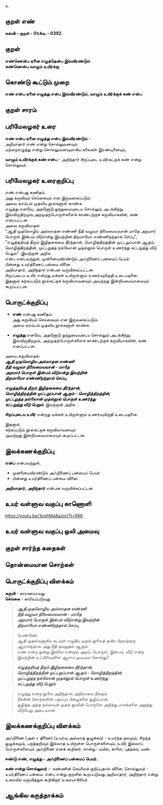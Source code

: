 உ

## குறள் எண் 

**கல்வி – குறள் - 0௩௯உ - 0392**  

## குறள் 

**எண்ணென்ப ஏனை எழுத்தென்ப இவ்விரண்டும்  
கண்ணென்ப வாழும் உயிர்க்கு.**

## கொண்டு கூட்டும் முறை

**எண் என்ப ஏனை எழுத்து என்ப இவ்விரண்டும், வாழும் உயிர்க்குக் கண் என்ப**

## குறள் சாரம் 


## பரிமேலழகர் உரை

**எண் என்ப ஏனை எழுத்து என்ப இவ்விரண்டும்** -  
அறியாதார் எண் என்று சொல்லுவனவும்  
மற்றைஎழுத்து என்று சொல்லுவனவுமாகிய கலைகள் இரண்டினையும்,  

**வாழும் உயிர்க்குக் கண் என்ப** - அறிந்தார் சிறப்புடை உயிர்கட்குக் கண் என்று சொல்லுவர்.

## பரிமேலழகர் உரைகுறிப்பு   

எண் என்பது கணிதம்.  
அது கருவியும் செய்கையும் என இருவகைப்படும்.  
அவை ஏரம்பம் முதலிய நூல்களுள் காண்க.  
எழுத்து எனவே, அதனோடு ஒற்றுமையுடைய சொல்லும் அடங்கிற்று.  
இவ்விருதிறமும்,அறமுதற்பொருள்களைக் காண்டற்குக் கருவியாகலின், கண் எனப்பட்டன.  
அவை கருவியாதல்   
"ஆதி முதலொழிய அல்லாதன எண்ணி நீதி வழுவா நிலைமையவான் மாதே அறமார் பொருள் இன்பம் வீடுஎன்று இவற்றின் திறமாமோ எண்ணிறந்தால் செப்பு",  
"எழுத்தறியத் தீரும் இழிதகைமை தீர்ந்தான், மொழித்திறத்தின் முட்டறுப்பான் ஆகும், மொழித்திறத்தின், முட்டறுத்த நல்லோன் முதல்நூல் பொருள் உணர்ந்து கட்டறுத்து வீடு பெறும்". இவற்றான் அறிக.   
என்ப என்பவற்றுள், முன்னையவிரண்டும் அஃறிணைப் பன்மைப் பெயர்.  
பின்னது உயர்திணைப் பன்மை வினை.  
அறியாதார், அறிந்தார் என்பன வருவிக்கப்பட்டன.  
சிறப்புடைய உயிர் என்றது மக்கள் உயிருள்ளும் உணர்வுமிகுதி உடையதனை.  
இதனால் கற்கப்படும் நூல்கட்குக் கருவியாவனவும் அவற்றது இன்றியமையாமையும் கூறப்பட்டன.  

## பொருட்க்குறிப்பு 

* **எண்** என்பது கணிதம்.  
அது கருவியும் செய்கையும் என இருவகைப்படும்.  
அவை ஏரம்பம் முதலிய நூல்களுள் காண்க.  

* **எழுத்து** எனவே, அதனோடு ஒற்றுமையுடைய சொல்லும் அடங்கிற்று.  
இவ்விருதிறமும், அறமுதற்பொருள்களைக் காண்டற்குக் கருவியாகலின், கண் எனப்பட்டன.  

அவை கருவியாதல்   
_**ஆதி முதலொழிய அல்லாதன எண்ணி  
நீதி வழுவா நிலைமையவான் - மாதே  
அறமார் பொருள் இன்பம் வீடுஎன்று இவற்றின்  
திறமாமோ எண்ணிறந்தால் செப்பு**_,  

_**எழுத்தறியத் தீரும் இழிதகைமை தீர்ந்தான்,  
மொழித்திறத்தின் முட்டறுப்பான் ஆகும் - மொழித்திறத்தின்,  
முட்டறுத்த நல்லோன் முதல்நூல் பொருள் உணர்ந்து  
கட்டறுத்து வீடு பெறும்**_. இவற்றான் அறிக. 

**சிறப்புடைய உயிர்** என்றது மக்கள் உயிருள்ளும் உணர்வுமிகுதி உடையதனை.  

இதனால்  
கற்கப்படும் நூல்கட்குக் கருவியாவனவும்  
அவற்றது இன்றியமையாமையும் கூறப்பட்டன.    

## இலக்கணக்குறிப்பு  

**என்ப** என்பவற்றுள்,  
* முன்னையவிரண்டும் அஃறிணைப் பன்மைப் பெயர்.  
* பின்னது உயர்திணைப் பன்மை வினை.  

**அறியாதார், அறிந்தார்** என்பன வருவிக்கப்பட்டன.   

## உயர் வள்ளுவ வகுப்பு காணொளி

https://youtu.be/3oshMa8azoU?t=996

## உயர் வள்ளுவ வகுப்பு ஒலி அமைவு 

 
## குறள் சார்ந்த கதைகள் 


## தொன்மையான சொற்கள்


## பொருட்க்குறிப்பு விளக்கம்

**கருவி** -  காரணமாவது   
**செய்கை** - காரியப்படுவது 
  
>_**ஆதி முதலொழிய அல்லாதன எண்ணி  
>நீதி வழுவா நிலைமையவான் - மாதே  
>அறமார் பொருள் இன்பம் வீடுஎன்று இவற்றின்  
>திறமாமோ எண்ணிறந்தால் செப்பு**_,  

>பெண்ணே,  
>ஆதி முதல்வனாகிய கடவுள் எழுதிய முதல் நூலைத் தவிர பிறவற்றை ஆராய்ந்தால் அது நீதி தவறுதல் ஆகும்.  
>எண் என்ற ஒன்று இல்லை என்றால் அறம், பொருள், இன்பம், வீடு என்ற இவற்றின் உட்பிரிவுகளை ஆராய முடியுமா சொல்லு?

>_**எழுத்தறியத் தீரும் இழிதகைமை தீர்ந்தான்,  
>மொழித்திறத்தின் முட்டறுப்பான் ஆகும் - மொழித்திறத்தின்,  
>முட்டறுத்த நல்லோன் முதல்நூல் பொருள் உணர்ந்து  
>கட்டறுத்து வீடு பெறும்**_.  

>எழுத்து என்ற நூலை அறிந்தால் அறியாமை நீங்கும்.  
>நீங்கின் சொற்களின் பகுப்புப் பிழைகளை ஒழிப்பான்,  
>ஒழித்த அந்த நல்லவன் முதல் நூலின் பொருளை அறிந்து பாசங்களை அறுத்து வீடுபேறு அடைவான்.  

## இலக்கணக்குறிப்பு விளக்கம்

அஃறிணை (அல் + திணை) (உயர்வு அல்லாத ஒழுக்கம்) - உயர்ந்த குலமும், சிறந்த ஒழுக்கமும், பகுத்தறிவும் இல்லாத உயிருள்ள பொருள்களையும், உயிர் இல்லாப் பொருள்களையும் அஃறிணை எனக் கூறினர். சான்று : மயில், காளை, புத்தகம், மண்.      

**ஈண்டு எண், எழுத்து - அஃறிணைப் பன்மைப் பெயர்.**    

**கண் என்று சொல்லுவர்** :- கண்ணின் செயலைக் குறிப்பதால் வினை; சொல்லுவர் - உயர்திணைப் பன்மை. என்ப என்று குறளில் கூறப்படுவது அறியாதார், அறிந்தார் என்று உரையில் வருவித்துக் கூறிகிறார் உரையாசிரியர். 

## ஆங்கில கருத்தாக்கம் 



